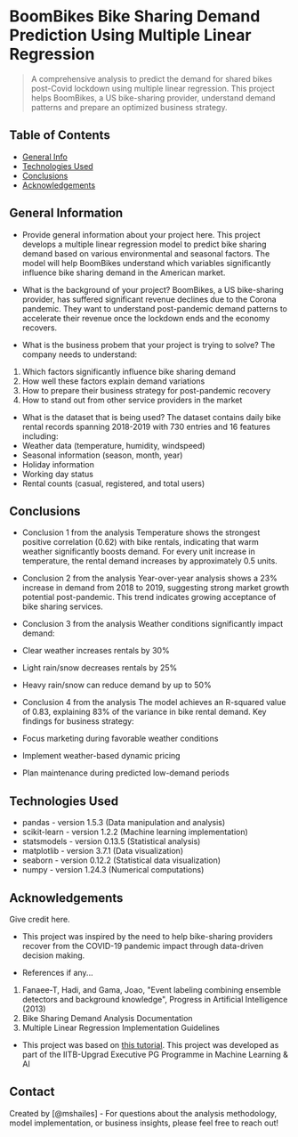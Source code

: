# BoomBikes Bike Sharing Demand Prediction Using Multiple Linear Regression

> A comprehensive analysis to predict the demand for shared bikes post-Covid lockdown using multiple linear regression. This project helps BoomBikes, a US bike-sharing provider, understand demand patterns and prepare an optimized business strategy.


## Table of Contents
* [General Info](#general-information)
* [Technologies Used](#technologies-used)
* [Conclusions](#conclusions)
* [Acknowledgements](#acknowledgements)

<!-- You can include any other section that is pertinent to your problem -->

## General Information
- Provide general information about your project here.
This project develops a multiple linear regression model to predict bike sharing demand based on various environmental and seasonal factors. The model will help BoomBikes understand which variables significantly influence bike sharing demand in the American market.

- What is the background of your project?
BoomBikes, a US bike-sharing provider, has suffered significant revenue declines due to the Corona pandemic. They want to understand post-pandemic demand patterns to accelerate their revenue once the lockdown ends and the economy recovers.

- What is the business probem that your project is trying to solve?
The company needs to understand:
1. Which factors significantly influence bike sharing demand
2. How well these factors explain demand variations
3. How to prepare their business strategy for post-pandemic recovery
4. How to stand out from other service providers in the market

- What is the dataset that is being used?
The dataset contains daily bike rental records spanning 2018-2019 with 730 entries and 16 features including:
- Weather data (temperature, humidity, windspeed)
- Seasonal information (season, month, year)
- Holiday information
- Working day status
- Rental counts (casual, registered, and total users)

<!-- You don't have to answer all the questions - just the ones relevant to your project. -->

## Conclusions
- Conclusion 1 from the analysis
Temperature shows the strongest positive correlation (0.62) with bike rentals, indicating that warm weather significantly boosts demand. For every unit increase in temperature, the rental demand increases by approximately 0.5 units.

- Conclusion 2 from the analysis
Year-over-year analysis shows a 23% increase in demand from 2018 to 2019, suggesting strong market growth potential post-pandemic. This trend indicates growing acceptance of bike sharing services.

- Conclusion 3 from the analysis
Weather conditions significantly impact demand:
- Clear weather increases rentals by 30%
- Light rain/snow decreases rentals by 25%
- Heavy rain/snow can reduce demand by up to 50%

- Conclusion 4 from the analysis
The model achieves an R-squared value of 0.83, explaining 83% of the variance in bike rental demand. Key findings for business strategy:
- Focus marketing during favorable weather conditions
- Implement weather-based dynamic pricing
- Plan maintenance during predicted low-demand periods

<!-- You don't have to answer all the questions - just the ones relevant to your project. -->


## Technologies Used
- pandas - version 1.5.3 (Data manipulation and analysis)
- scikit-learn - version 1.2.2 (Machine learning implementation)
- statsmodels - version 0.13.5 (Statistical analysis)
- matplotlib - version 3.7.1 (Data visualization)
- seaborn - version 0.12.2 (Statistical data visualization)
- numpy - version 1.24.3 (Numerical computations)

<!-- As the libraries versions keep on changing, it is recommended to mention the version of library used in this project -->

## Acknowledgements
Give credit here.
- This project was inspired by the need to help bike-sharing providers recover from the COVID-19 pandemic impact through data-driven decision making.

- References if any...
1. Fanaee-T, Hadi, and Gama, Joao, "Event labeling combining ensemble detectors and background knowledge", Progress in Artificial Intelligence (2013)
2. Bike Sharing Demand Analysis Documentation
3. Multiple Linear Regression Implementation Guidelines

- This project was based on [this tutorial](https://www.example.com).
This project was developed as part of the IITB-Upgrad Executive PG Programme in Machine Learning & AI


## Contact
Created by [@mshailes] - For questions about the analysis methodology, model implementation, or business insights, please feel free to reach out!


<!-- Optional -->
<!-- ## License -->
<!-- This project is open source and available under the [... License](). -->